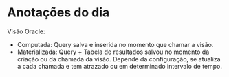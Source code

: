 # Anotações do dia

Visão Oracle:  
- Computada: Query salva e inserida no momento que chamar a visão.  
- Materializada: Query + Tabela de resultados salvou no momento da criação ou da chamada da visão. Depende da configuração, se atualiza a cada chamada e tem atrazado ou em determinado intervalo de tempo.